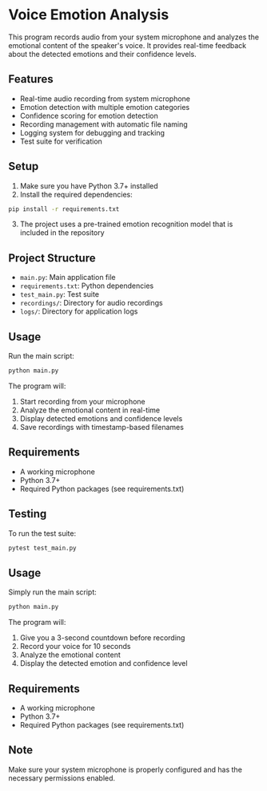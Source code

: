 # Voice Emotion Analysis

This program records audio from your system microphone and analyzes the emotional content of the speaker's voice. It provides real-time feedback about the detected emotions and their confidence levels.

## Features
- Real-time audio recording from system microphone
- Emotion detection with multiple emotion categories
- Confidence scoring for emotion detection
- Recording management with automatic file naming
- Logging system for debugging and tracking
- Test suite for verification

## Setup

1. Make sure you have Python 3.7+ installed
2. Install the required dependencies:
```bash
pip install -r requirements.txt
```

3. The project uses a pre-trained emotion recognition model that is included in the repository

## Project Structure
- `main.py`: Main application file
- `requirements.txt`: Python dependencies
- `test_main.py`: Test suite
- `recordings/`: Directory for audio recordings
- `logs/`: Directory for application logs

## Usage

Run the main script:
```bash
python main.py
```

The program will:
1. Start recording from your microphone
2. Analyze the emotional content in real-time
3. Display detected emotions and confidence levels
4. Save recordings with timestamp-based filenames

## Requirements
- A working microphone
- Python 3.7+
- Required Python packages (see requirements.txt)

## Testing

To run the test suite:
```bash
pytest test_main.py
```

## Usage

Simply run the main script:
```bash
python main.py
```

The program will:
1. Give you a 3-second countdown before recording
2. Record your voice for 10 seconds
3. Analyze the emotional content
4. Display the detected emotion and confidence level

## Requirements
- A working microphone
- Python 3.7+
- Required Python packages (see requirements.txt)

## Note
Make sure your system microphone is properly configured and has the necessary permissions enabled.
